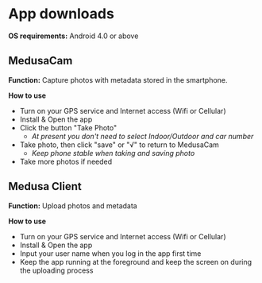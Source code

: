 # App downloads

**OS requirements:** Android 4.0 or above

## MedusaCam

**Function:** Capture photos with metadata stored in the smartphone.

**How to use**
- Turn on your GPS service and Internet access (Wifi or Cellular)
- Install & Open the app
- Click the button "Take Photo" 
	- *At present you don't need to select Indoor/Outdoor and car number*
- Take photo, then click "save" or "√" to return to MedusaCam 
	- *Keep phone stable when taking and saving photo*
- Take more photos if needed


## Medusa Client

**Function:** Upload photos and metadata

**How to use**
- Turn on your GPS service and Internet access (Wifi or Cellular)
- Install & Open the app
- Input your user name when you log in the app first time 
- Keep the app running at the foreground and keep the screen on during the uploading process
